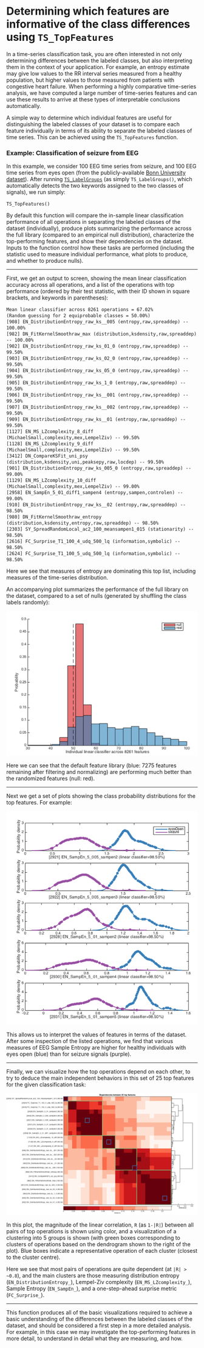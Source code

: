 # Determining which features are informative of the class differences using `TS_TopFeatures`

In a time-series classification task, you are often interested in not only determining differences between the labeled classes, but also interpreting them in the context of your application.
For example, an entropy estimate may give low values to the RR interval series measured from a healthy population, but higher values to those measured from patients with congestive heart failure.
When performing a highly comparative time-series analysis, we have computed a large number of time-series features and can use these results to arrive at these types of interpretable conclusions automatically.

A simple way to determine which individual features are useful for distinguishing the labeled classes of your dataset is to compare each feature individually in terms of its ability to separate the labeled classes of time series.
This can be achieved using the `TS_TopFeatures` function.

### Example: Classification of seizure from EEG
In this example, we consider 100 EEG time series from seizure, and 100 EEG time series from eyes open (from the publicly-available [Bonn University dataset](http://epileptologie-bonn.de/cms/front_content.php?idcat=193&lang=3)).
After running [`TS_LabelGroups`](grouping.md) (as simply `TS_LabelGroups()`, which automatically detects the two keywords assigned to the two classes of signals), we run simply:

    TS_TopFeatures()

By default this function will compare the in-sample linear classification performance of all operations in separating the labeled classes of the dataset (individually), produce plots summarizing the performance across the full library (compared to an empirical null distribution), characterize the top-performing features, and show their dependencies on the dataset.
Inputs to the function control how these tasks are performed (including the statistic used to measure individual performance, what plots to produce, and whether to produce nulls).

---

First, we get an output to screen, showing the mean linear classification accuracy across all operations, and a list of the operations with top performance (ordered by their test statistic, with their ID shown in square brackets, and keywords in parentheses):

    Mean linear classifier across 8261 operations = 67.02%
    (Random guessing for 2 equiprobable classes = 50.00%)
    [908] EN_DistributionEntropy_raw_ks__005 (entropy,raw,spreaddep) -- 100.00%
    [982] DN_FitKernelSmoothraw_max (distribution,ksdensity,raw,spreaddep) -- 100.00%
    [902] EN_DistributionEntropy_raw_ks_01_0 (entropy,raw,spreaddep) -- 99.50%
    [903] EN_DistributionEntropy_raw_ks_02_0 (entropy,raw,spreaddep) -- 99.50%
    [904] EN_DistributionEntropy_raw_ks_05_0 (entropy,raw,spreaddep) -- 99.50%
    [905] EN_DistributionEntropy_raw_ks_1_0 (entropy,raw,spreaddep) -- 99.50%
    [906] EN_DistributionEntropy_raw_ks__001 (entropy,raw,spreaddep) -- 99.50%
    [907] EN_DistributionEntropy_raw_ks__002 (entropy,raw,spreaddep) -- 99.50%
    [909] EN_DistributionEntropy_raw_ks__01 (entropy,raw,spreaddep) -- 99.50%
    [1127] EN_MS_LZcomplexity_8_diff (MichaelSmall,complexity,mex,LempelZiv) -- 99.50%
    [1128] EN_MS_LZcomplexity_9_diff (MichaelSmall,complexity,mex,LempelZiv) -- 99.50%
    [3412] DN_CompareKSFit_uni_psy (distribution,ksdensity,uni,peaksepy,raw,locdep) -- 99.50%
    [901] EN_DistributionEntropy_raw_ks_005_0 (entropy,raw,spreaddep) -- 99.00%
    [1129] EN_MS_LZcomplexity_10_diff (MichaelSmall,complexity,mex,LempelZiv) -- 99.00%
    [2958] EN_SampEn_5_01_diff1_sampen4 (entropy,sampen,controlen) -- 99.00%
    [910] EN_DistributionEntropy_raw_ks__02 (entropy,raw,spreaddep) -- 98.50%
    [980] DN_FitKernelSmoothraw_entropy (distribution,ksdensity,entropy,raw,spreaddep) -- 98.50%
    [2303] SY_SpreadRandomLocal_ac2_100_meansampen1_015 (stationarity) -- 98.50%
    [2616] FC_Surprise_T1_100_4_udq_500_lq (information,symbolic) -- 98.50%
    [2624] FC_Surprise_T1_100_5_udq_500_lq (information,symbolic) -- 98.50%

Here we see that measures of entropy are dominating this top list, including measures of the time-series distribution.

An accompanying plot summarizes the performance of the full library on the dataset, compared to a set of nulls (generated by shuffling the class labels randomly):

![](img/TS_TopFeatures_histograms.png)

Here we can see that the default feature library (blue: 7275 features remaining after filtering and normalizing) are performing much better than the randomized features (null: red).

---

Next we get a set of plots showing the class probability distributions for the top features. For example:

![](img/TS_TopFeatures_distributions_.png)

This allows us to interpret the values of features in terms of the dataset.
After some inspection of the listed operations, we find that various measures of EEG Sample Entropy are higher for healthy individuals with eyes open (blue) than for seizure signals (purple).

---

Finally, we can visualize how the top operations depend on each other, to try to deduce the main independent behaviors in this set of 25 top features for the given classification task:

![](img/TS_TopFeatures_cluster.png)

In this plot, the magnitude of the linear correlation, `R` (as `1-|R|`) between all pairs of top operations is shown using color, and a visualization of a clustering into 5 groups is shown (with green boxes corresponding to clusters of operations based on the dendrogram shown to the right of the plot).
Blue boxes indicate a representative operation of each cluster (closest to the cluster centre).

Here we see that most pairs of operations are quite dependent (at `|R| > ~0.8`), and the main clusters are those measuring distribution entropy (`EN_DistributionEntropy_`), Lempel-Ziv complexity (`EN_MS_LZcomplexity_`), Sample Entropy (`EN_SampEn_`), and a one-step-ahead surprise metric (`FC_Surprise_`).

---

This function produces all of the basic visualizations required to achieve a basic understanding of the differences between the labeled classes of the dataset, and should be considered a first step in a more detailed analysis.
For example, in this case we may investigate the top-performing features in more detail, to understand in detail what they are measuring, and how.
